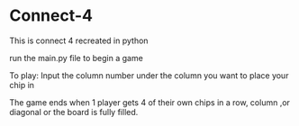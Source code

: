 # Connect-4
This is connect 4 recreated in python

run the main.py file to begin a game

To play: Input the column number under the column you want to place your chip in

The game ends when 1 player gets 4 of their own chips in a row, column ,or diagonal or the board is fully filled.
